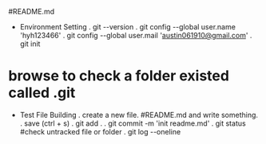 #README.md

- Environment Setting
. git --version
. git config --global user.name 'hyh123466'
. git config --global user.mail 'austin061910@gmail.com'
. git init
# browse to check a folder existed called .git

- Test File Building
. create a new file. #README.md and write something.
. save (ctrl + s)
. git add .
. git commit -m 'init readme.md'
. git status #check untracked file or folder
. git log --oneline
